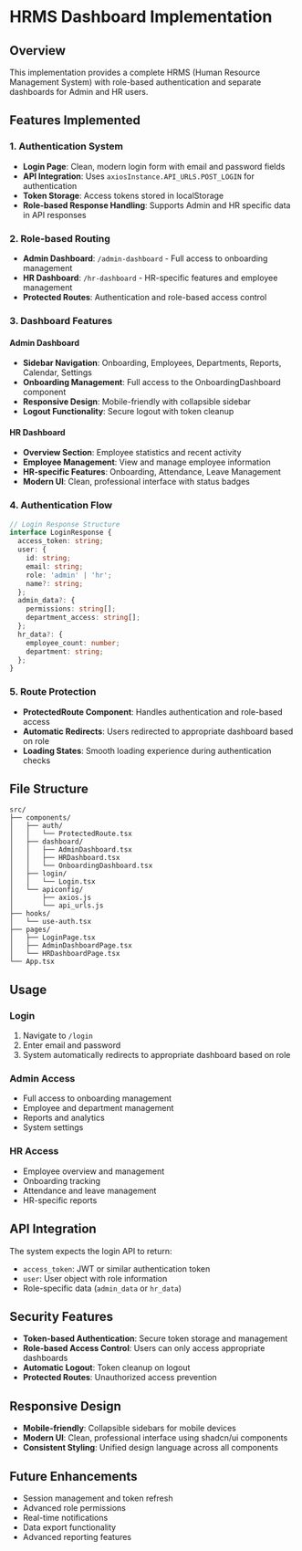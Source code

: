# HRMS Dashboard Implementation

## Overview

This implementation provides a complete HRMS (Human Resource Management System) with role-based authentication and separate dashboards for Admin and HR users.

## Features Implemented

### 1. Authentication System
- **Login Page**: Clean, modern login form with email and password fields
- **API Integration**: Uses `axiosInstance.API_URLS.POST_LOGIN` for authentication
- **Token Storage**: Access tokens stored in localStorage
- **Role-based Response Handling**: Supports Admin and HR specific data in API responses

### 2. Role-based Routing
- **Admin Dashboard**: `/admin-dashboard` - Full access to onboarding management
- **HR Dashboard**: `/hr-dashboard` - HR-specific features and employee management
- **Protected Routes**: Authentication and role-based access control

### 3. Dashboard Features

#### Admin Dashboard
- **Sidebar Navigation**: Onboarding, Employees, Departments, Reports, Calendar, Settings
- **Onboarding Management**: Full access to the OnboardingDashboard component
- **Responsive Design**: Mobile-friendly with collapsible sidebar
- **Logout Functionality**: Secure logout with token cleanup

#### HR Dashboard
- **Overview Section**: Employee statistics and recent activity
- **Employee Management**: View and manage employee information
- **HR-specific Features**: Onboarding, Attendance, Leave Management
- **Modern UI**: Clean, professional interface with status badges

### 4. Authentication Flow

```typescript
// Login Response Structure
interface LoginResponse {
  access_token: string;
  user: {
    id: string;
    email: string;
    role: 'admin' | 'hr';
    name?: string;
  };
  admin_data?: {
    permissions: string[];
    department_access: string[];
  };
  hr_data?: {
    employee_count: number;
    department: string;
  };
}
```

### 5. Route Protection

- **ProtectedRoute Component**: Handles authentication and role-based access
- **Automatic Redirects**: Users redirected to appropriate dashboard based on role
- **Loading States**: Smooth loading experience during authentication checks

## File Structure

```
src/
├── components/
│   ├── auth/
│   │   └── ProtectedRoute.tsx
│   ├── dashboard/
│   │   ├── AdminDashboard.tsx
│   │   ├── HRDashboard.tsx
│   │   └── OnboardingDashboard.tsx
│   ├── login/
│   │   └── Login.tsx
│   └── apiconfig/
│       ├── axios.js
│       └── api_urls.js
├── hooks/
│   └── use-auth.tsx
├── pages/
│   ├── LoginPage.tsx
│   ├── AdminDashboardPage.tsx
│   └── HRDashboardPage.tsx
└── App.tsx
```

## Usage

### Login
1. Navigate to `/login`
2. Enter email and password
3. System automatically redirects to appropriate dashboard based on role

### Admin Access
- Full access to onboarding management
- Employee and department management
- Reports and analytics
- System settings

### HR Access
- Employee overview and management
- Onboarding tracking
- Attendance and leave management
- HR-specific reports

## API Integration

The system expects the login API to return:
- `access_token`: JWT or similar authentication token
- `user`: User object with role information
- Role-specific data (`admin_data` or `hr_data`)

## Security Features

- **Token-based Authentication**: Secure token storage and management
- **Role-based Access Control**: Users can only access appropriate dashboards
- **Automatic Logout**: Token cleanup on logout
- **Protected Routes**: Unauthorized access prevention

## Responsive Design

- **Mobile-friendly**: Collapsible sidebars for mobile devices
- **Modern UI**: Clean, professional interface using shadcn/ui components
- **Consistent Styling**: Unified design language across all components

## Future Enhancements

- Session management and token refresh
- Advanced role permissions
- Real-time notifications
- Data export functionality
- Advanced reporting features 